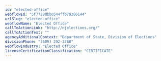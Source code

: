 ```yaml
---
id: "elected-office"
webflowId: "5f7728dbb0544ffb79366144"
urlSlug: "elected-office"
webflowName: "Elected Office"
callToActionLink: "http://njelections.org/"
callToActionText: ""
agencyAdditionalContext: "Department of State, Division of Elections"
divisionPhone: "(609) 292-3760"
webflowIndustry: "Elected Office"
licenseCertificationClassification: "CERTIFICATE"
---
```

